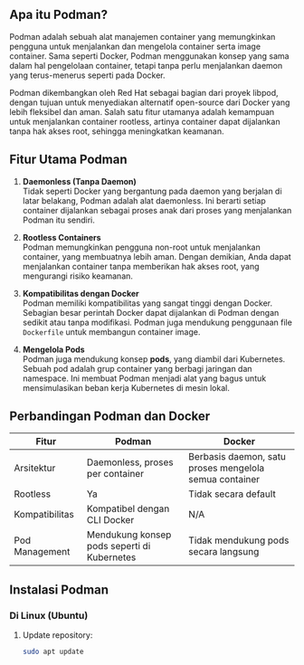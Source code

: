 ## Apa itu Podman?

Podman adalah sebuah alat manajemen container yang memungkinkan pengguna untuk menjalankan dan mengelola container serta image container. Sama seperti Docker, Podman menggunakan konsep yang sama dalam hal pengelolaan container, tetapi tanpa perlu menjalankan daemon yang terus-menerus seperti pada Docker.

Podman dikembangkan oleh Red Hat sebagai bagian dari proyek libpod, dengan tujuan untuk menyediakan alternatif open-source dari Docker yang lebih fleksibel dan aman. Salah satu fitur utamanya adalah kemampuan untuk menjalankan container rootless, artinya container dapat dijalankan tanpa hak akses root, sehingga meningkatkan keamanan.

## Fitur Utama Podman

1. **Daemonless (Tanpa Daemon)**  
   Tidak seperti Docker yang bergantung pada daemon yang berjalan di latar belakang, Podman adalah alat daemonless. Ini berarti setiap container dijalankan sebagai proses anak dari proses yang menjalankan Podman itu sendiri.

2. **Rootless Containers**  
   Podman memungkinkan pengguna non-root untuk menjalankan container, yang membuatnya lebih aman. Dengan demikian, Anda dapat menjalankan container tanpa memberikan hak akses root, yang mengurangi risiko keamanan.

3. **Kompatibilitas dengan Docker**  
   Podman memiliki kompatibilitas yang sangat tinggi dengan Docker. Sebagian besar perintah Docker dapat dijalankan di Podman dengan sedikit atau tanpa modifikasi. Podman juga mendukung penggunaan file `Dockerfile` untuk membangun container image.

4. **Mengelola Pods**  
   Podman juga mendukung konsep **pods**, yang diambil dari Kubernetes. Sebuah pod adalah grup container yang berbagi jaringan dan namespace. Ini membuat Podman menjadi alat yang bagus untuk mensimulasikan beban kerja Kubernetes di mesin lokal.

## Perbandingan Podman dan Docker

| Fitur            | Podman                                      | Docker                                 |
|------------------|---------------------------------------------|----------------------------------------|
| Arsitektur       | Daemonless, proses per container             | Berbasis daemon, satu proses mengelola semua container |
| Rootless         | Ya                                           | Tidak secara default                   |
| Kompatibilitas   | Kompatibel dengan CLI Docker                 | N/A                                    |
| Pod Management   | Mendukung konsep pods seperti di Kubernetes  | Tidak mendukung pods secara langsung   |

## Instalasi Podman

### Di Linux (Ubuntu)

1. Update repository:
   ```bash
   sudo apt update
